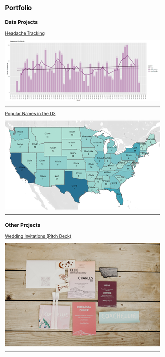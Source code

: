 ## Portfolio

### Data Projects 

[Headache Tracking](headache-tracking)

<img src="images/headaches-per-month.png?raw=true"/>

---

[Popular Names in the US](popular-names)

<img src="images/popular-names-by-state-2021.png?raw=true"/>

---

### Other Projects

[Wedding Invitations (Pitch Deck)](/wedding-invitations)

<img src="images/invitation-details.jpg?raw=true"/>

---

